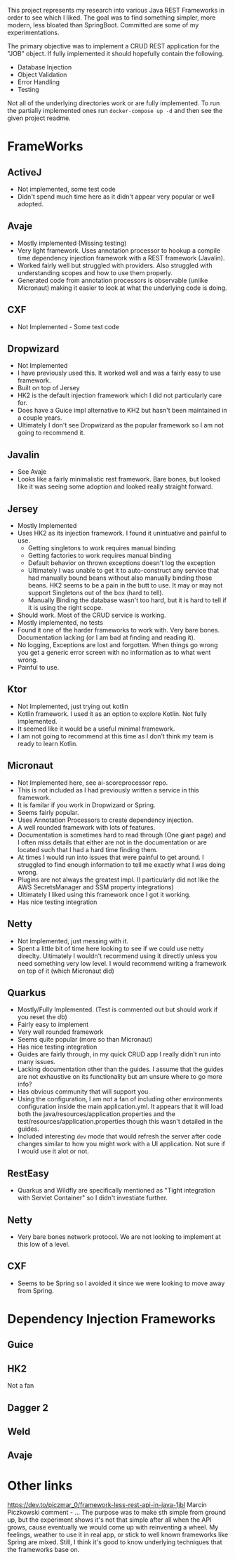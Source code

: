 This project represents my research into various Java REST Frameworks in order to see which I liked. The goal was to find something simpler, more modern, less bloated than SpringBoot. Committed are some of my experimentations.

The primary objective was to implement a CRUD REST application for the "JOB" object. If fully implemented it should hopefully contain the following.
- Database Injection
- Object Validation
- Error Handling
- Testing

Not all of the underlying directories work or are fully implemented. To run the partially implemented ones run `docker-compose up -d` and then see the given project readme.

# FrameWorks
## ActiveJ
- Not implemented, some test code
- Didn't spend much time here as it didn't appear very popular or well adopted.

## Avaje
- Mostly implemented (Missing testing)
- Very light framework. Uses annotation processor to hookup a compile time dependency injection framework with a REST framework (Javalin).
- Worked fairly well but struggled with providers. Also struggled with understanding scopes and how to use them properly.
- Generated code from annotation processors is observable (unlike Micronaut) making it easier to look at what the underlying code is doing.

## CXF
- Not Implemented - Some test code

## Dropwizard
- Not Implemented 
- I have previously used this. It worked well and was a fairly easy to use framework.
- Built on top of Jersey
- HK2 is the default injection framework which I did not particularly care for.
- Does have a Guice impl alternative to KH2 but hasn't been maintained in a couple years.
- Ultimately I don't see Dropwizard as the popular framework so I am not going to recommend it.

## Javalin
- See Avaje
- Looks like a fairly minimalistic rest framework. Bare bones, but looked like it was seeing some adoption and looked really straight forward.

## Jersey
- Mostly Implemented
- Uses HK2 as its injection framework. I found it unintuative and painful to use.
  - Getting singletons to work requires manual binding
  - Getting factories to work requires manual binding
  - Default behavior on thrown exceptions doesn't log the exception
  - Ultimately I was unable to get it to auto-construct any service that had manually bound beans without also manually binding those beans. HK2 seems to be a pain in the butt to use. It may or may not support Singletons out of the box (hard to tell).
  - Manually Binding the database wasn't too hard, but it is hard to tell if it is using the right scope.
- Should work. Most of the CRUD service is working.
- Mostly implemented, no tests
- Found it one of the harder frameworks to work with. Very bare bones. Documentation lacking (or I am bad at finding and reading it).
- No logging, Exceptions are lost and forgotten. When things go wrong you get a generic error screen with no information as to what went wrong.
- Painful to use.

## Ktor
- Not Implemented, just trying out kotlin
- Kotlin framework. I used it as an option to explore Kotlin. Not fully implemented.
- It seemed like it would be a useful minimal framework.
- I am not going to recommend at this time as I don't think my team is ready to learn Kotlin.

## Micronaut
- Not Implemented here, see ai-scoreprocessor repo.
- This is not included as I had previously written a service in this framework.
- It is familar if you work in Dropwizard or Spring.
- Seems fairly popular.
- Uses Annotation Processors to create dependency injection.
- A well rounded framework with lots of features.
- Documentation is sometimes hard to read through (One giant page) and I often miss details that either are not in the documentation or are located such that I had a hard time finding them.
- At times I would run into issues that were painful to get around. I struggled to find enough information to tell me exactly what I was doing wrong.
- Plugins are not always the greatest impl. (I particularly did not like the AWS SecretsManager and SSM property integrations)
- Ultimately I liked using this framework once I got it working.
- Has nice testing integration

## Netty
- Not Implemented, just messing with it.
- Spent a little bit of time here looking to see if we could use netty direclty. Ultimately I wouldn't recommend using it directly unless you need something very low level. I would recommend writing a framework on top of it (which Micronaut did)

## Quarkus
- Mostly/Fully Implemented. (Test is commented out but should work if you reset the db)
- Fairly easy to implement
- Very well rounded framework
- Seems quite popular (more so than Micronaut)
- Has nice testing integration
- Guides are fairly through, in my quick CRUD app I really didn't run into many issues.
- Lacking documentation other than the guides. I assume that the guides are not exhaustive on its functionality but am unsure where to go more info?
- Has obvious community that will support you.
- Using the configuration, I am not a fan of including other environments configuration inside the main application.yml. It appears that it will load both the java/resources/application.properties and the test/resources/application.properties though this wasn't detailed in the guides. 
- Included interesting `dev` mode that would refresh the server after code changes similar to how you might work with a UI application. Not sure if I would use it alot or not.

## RestEasy
- Quarkus and Wildfly are specifically mentioned as "Tight integration with Servlet Container" so I didn't investiate further.

## Netty
- Very bare bones network protocol. We are not looking to implement at this low of a level.

## CXF
- Seems to be Spring so I avoided it since we were looking to move away from Spring.


# Dependency Injection Frameworks
## Guice
## HK2
Not a fan
## Dagger 2
## Weld
## Avaje

# Other links
https://dev.to/piczmar_0/framework-less-rest-api-in-java-1jbl
Marcin Piczkowski comment - ... The purpose was to make sth simple from ground up, but the experiment shows it's not that simple after all when the API grows, cause eventually we would come up with reinventing a wheel. My feelings, weather to use it in real app, or stick to well known frameworks like Spring are mixed. Still, I think it's good to know underlying techniques that the frameworks base on.